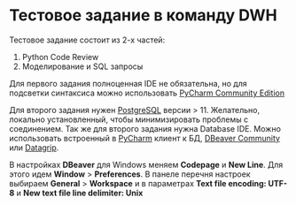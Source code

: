 # Тестовое задание в команду DWH

Тестовое задание состоит из 2-х частей:
1. Python Code Review
2. Моделирование и SQL запросы

Для первого задания полноценная IDE не обязательна, но для подсветки синтаксиса можно использовать [PyCharm Community Edition](https://www.jetbrains.com/ru-ru/pycharm/)

Для второго задания нужен [PostgreSQL](https://www.postgresql.org/download/) версии > 11. Желательно, локально установленный, чтобы минимизировать проблемы с соединением.
Так же для второго задания нужна Database IDE. Можно использовать встроенный в [PyCharm](https://www.jetbrains.com/ru-ru/pycharm/) клиент к БД,  [DBeaver Community](https://dbeaver.io/download/) или [Datagrip](https://www.jetbrains.com/datagrip/).


В настройках **DBeaver** для Windows меняем **Codepage** и **New Line**. Для этого идем **Window** > **Preferences**. В панеле перечня настроек выбираем **General** > **Workspace** и в параметрах **Text file encoding: UTF-8** и **New text file line delimiter: Unix** 
